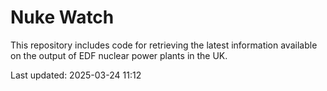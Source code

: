 # Nuke Watch

This repository includes code for retrieving the latest information available on the output of EDF nuclear power plants in the UK.

Last updated: 2025-03-24 11:12